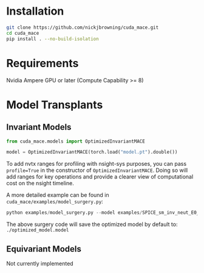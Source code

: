 
# Installation

```bash
git clone https://github.com/nickjbrowning/cuda_mace.git
cd cuda_mace
pip install . --no-build-isolation
```

# Requirements
Nvidia Ampere GPU or later (Compute Capability >= 8)

# Model Transplants

## Invariant Models

```python
from cuda_mace.models import OptimizedInvariantMACE

model = OptimizedInvariantMACE(torch.load("model.pt").double())
```

To add nvtx ranges for profiling with nsight-sys purposes, you can pass `profile=True` in the constructor of `OptimizedInvariantMACE`. Doing so will add ranges for key operations and provide a clearer view of computational cost on the nsight timeline.

A more detailed example can be found in `cuda_mace/examples/model_surgery.py`:

```python
python examples/model_surgery.py --model examples/SPICE_sm_inv_neut_E0_swa.model
```

The above surgery code will save the optimized model by default to: `./optimized_model.model`

## Equivariant Models

Not currently implemented